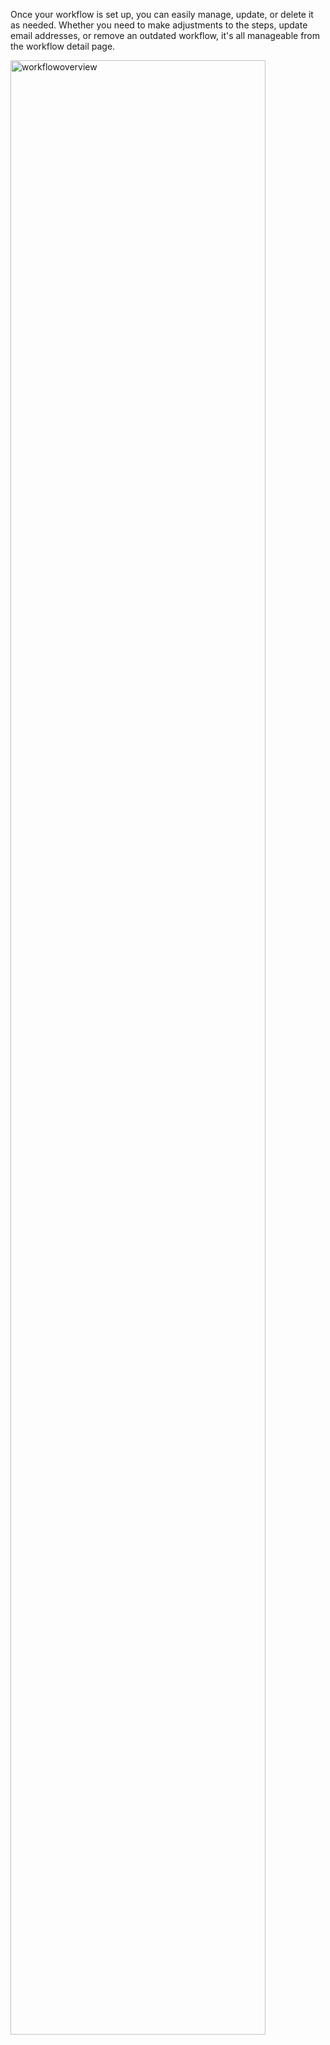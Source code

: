Once your workflow is set up, you can easily manage, update, or delete it as needed. Whether you need to make adjustments to the steps, update email addresses, or remove an outdated workflow, it's all manageable from the workflow detail page.

<p><img src="/static/images/workflowoverview.jpg" alt="workflowoverview" style="width: 90%;"></p>
